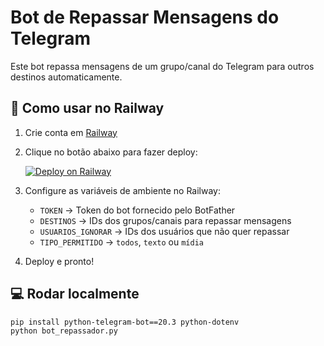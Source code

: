 # Bot de Repassar Mensagens do Telegram

Este bot repassa mensagens de um grupo/canal do Telegram para outros destinos automaticamente.

## 🚀 Como usar no Railway

1. Crie conta em [Railway](https://railway.app/)
2. Clique no botão abaixo para fazer deploy:
   
   [![Deploy on Railway](https://railway.app/button.svg)](https://railway.app/new/template?template=SEU_REPOSITORIO_AQUI&envs=TOKEN,DESTINOS,USUARIOS_IGNORAR,TIPO_PERMITIDO&TOKENDesc=Token+do+bot+do+Telegram&DESTINOSDesc=IDs+dos+destinos+separados+por+vírgula&USUARIOS_IGNORARDesc=IDs+dos+usuários+para+ignorar&TIPO_PERMITIDODesc=Pode+ser+%27todos%27%2C+%27texto%27+ou+%27m%C3%ADdia%27)

3. Configure as variáveis de ambiente no Railway:
   - `TOKEN` → Token do bot fornecido pelo BotFather
   - `DESTINOS` → IDs dos grupos/canais para repassar mensagens
   - `USUARIOS_IGNORAR` → IDs dos usuários que não quer repassar
   - `TIPO_PERMITIDO` → `todos`, `texto` ou `mídia`

4. Deploy e pronto!

## 💻 Rodar localmente
```bash
pip install python-telegram-bot==20.3 python-dotenv
python bot_repassador.py
```
